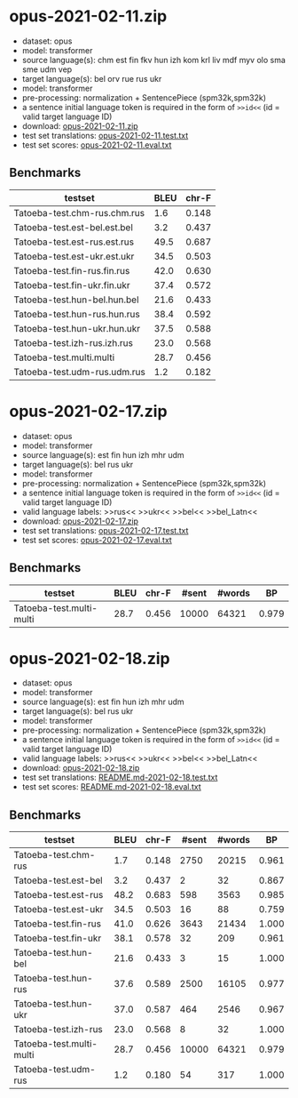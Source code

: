 # opus-2021-02-11.zip

* dataset: opus
* model: transformer
* source language(s): chm est fin fkv hun izh kom krl liv mdf myv olo sma sme udm vep
* target language(s): bel orv rue rus ukr
* model: transformer
* pre-processing: normalization + SentencePiece (spm32k,spm32k)
* a sentence initial language token is required in the form of `>>id<<` (id = valid target language ID)
* download: [opus-2021-02-11.zip](https://object.pouta.csc.fi/Tatoeba-MT-models/fiu-zle/opus-2021-02-11.zip)
* test set translations: [opus-2021-02-11.test.txt](https://object.pouta.csc.fi/Tatoeba-MT-models/fiu-zle/opus-2021-02-11.test.txt)
* test set scores: [opus-2021-02-11.eval.txt](https://object.pouta.csc.fi/Tatoeba-MT-models/fiu-zle/opus-2021-02-11.eval.txt)

## Benchmarks

| testset               | BLEU  | chr-F |
|-----------------------|-------|-------|
| Tatoeba-test.chm-rus.chm.rus 	| 1.6 	| 0.148 |
| Tatoeba-test.est-bel.est.bel 	| 3.2 	| 0.437 |
| Tatoeba-test.est-rus.est.rus 	| 49.5 	| 0.687 |
| Tatoeba-test.est-ukr.est.ukr 	| 34.5 	| 0.503 |
| Tatoeba-test.fin-rus.fin.rus 	| 42.0 	| 0.630 |
| Tatoeba-test.fin-ukr.fin.ukr 	| 37.4 	| 0.572 |
| Tatoeba-test.hun-bel.hun.bel 	| 21.6 	| 0.433 |
| Tatoeba-test.hun-rus.hun.rus 	| 38.4 	| 0.592 |
| Tatoeba-test.hun-ukr.hun.ukr 	| 37.5 	| 0.588 |
| Tatoeba-test.izh-rus.izh.rus 	| 23.0 	| 0.568 |
| Tatoeba-test.multi.multi 	| 28.7 	| 0.456 |
| Tatoeba-test.udm-rus.udm.rus 	| 1.2 	| 0.182 |



# opus-2021-02-17.zip

* dataset: opus
* model: transformer
* source language(s): est fin hun izh mhr udm
* target language(s): bel rus ukr
* model: transformer
* pre-processing: normalization + SentencePiece (spm32k,spm32k)
* a sentence initial language token is required in the form of `>>id<<` (id = valid target language ID)
* valid language labels: >>rus<< >>ukr<< >>bel<< >>bel_Latn<<
* download: [opus-2021-02-17.zip](https://object.pouta.csc.fi/Tatoeba-MT-models/fiu-zle/opus-2021-02-17.zip)
* test set translations: [opus-2021-02-17.test.txt](https://object.pouta.csc.fi/Tatoeba-MT-models/fiu-zle/opus-2021-02-17.test.txt)
* test set scores: [opus-2021-02-17.eval.txt](https://object.pouta.csc.fi/Tatoeba-MT-models/fiu-zle/opus-2021-02-17.eval.txt)

## Benchmarks

| testset | BLEU  | chr-F | #sent | #words | BP |
|---------|-------|-------|-------|--------|----|
| Tatoeba-test.multi-multi 	| 28.7 	| 0.456 	| 10000 	| 64321 	| 0.979 |



# opus-2021-02-18.zip

* dataset: opus
* model: transformer
* source language(s): est fin hun izh mhr udm
* target language(s): bel rus ukr
* model: transformer
* pre-processing: normalization + SentencePiece (spm32k,spm32k)
* a sentence initial language token is required in the form of `>>id<<` (id = valid target language ID)
* valid language labels: >>rus<< >>ukr<< >>bel<< >>bel_Latn<<
* download: [opus-2021-02-18.zip](https://object.pouta.csc.fi/Tatoeba-MT-models/fiu-zle/opus-2021-02-18.zip)
* test set translations: [README.md-2021-02-18.test.txt](https://object.pouta.csc.fi/Tatoeba-MT-models/fiu-zle/README.md-2021-02-18.test.txt)
* test set scores: [README.md-2021-02-18.eval.txt](https://object.pouta.csc.fi/Tatoeba-MT-models/fiu-zle/README.md-2021-02-18.eval.txt)

## Benchmarks

| testset | BLEU  | chr-F | #sent | #words | BP |
|---------|-------|-------|-------|--------|----|
| Tatoeba-test.chm-rus 	| 1.7 	| 0.148 	| 2750 	| 20215 	| 0.961 |
| Tatoeba-test.est-bel 	| 3.2 	| 0.437 	| 2 	| 32 	| 0.867 |
| Tatoeba-test.est-rus 	| 48.2 	| 0.683 	| 598 	| 3563 	| 0.985 |
| Tatoeba-test.est-ukr 	| 34.5 	| 0.503 	| 16 	| 88 	| 0.759 |
| Tatoeba-test.fin-rus 	| 41.0 	| 0.626 	| 3643 	| 21434 	| 1.000 |
| Tatoeba-test.fin-ukr 	| 38.1 	| 0.578 	| 32 	| 209 	| 0.961 |
| Tatoeba-test.hun-bel 	| 21.6 	| 0.433 	| 3 	| 15 	| 1.000 |
| Tatoeba-test.hun-rus 	| 37.6 	| 0.589 	| 2500 	| 16105 	| 0.977 |
| Tatoeba-test.hun-ukr 	| 37.0 	| 0.587 	| 464 	| 2546 	| 0.967 |
| Tatoeba-test.izh-rus 	| 23.0 	| 0.568 	| 8 	| 32 	| 1.000 |
| Tatoeba-test.multi-multi 	| 28.7 	| 0.456 	| 10000 	| 64321 	| 0.979 |
| Tatoeba-test.udm-rus 	| 1.2 	| 0.180 	| 54 	| 317 	| 1.000 |

